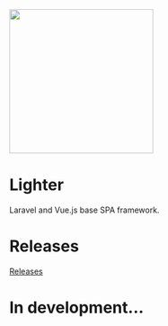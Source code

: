 <img width="256px" src="https://user-images.githubusercontent.com/24543982/42508099-51554da2-8482-11e8-9109-4b0d261f7e4d.png">


# Lighter
Laravel and Vue.js base SPA framework.

# Releases
[Releases](https://github.com/lighter-framework/lighter/releases)

# In development...
